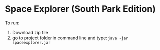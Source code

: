 # Space Explorer (South Park Edition)

To run: 
  1. Download zip file
  2. go to project folder in command line and type: `java -jar spaceexplorer.jar`
